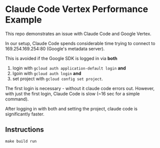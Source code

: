 # Claude Code Vertex Performance Example

This repo demonstrates an issue with Claude Code and Google Vertex.

In our setup, Claude Code spends considerable time trying to connect to 169.254.169.254:80 (Google's metadata server).

This is avoided if the Google SDK is logged in via **both**

1. login with `gcloud auth application-default login` **and**
2. lgoin with `gcloud auth login` **and**
3. set project with `gcloud config set project`.

The first login is necessary - without it claude code errors out. However, with just the first login, Claude Code is slow (~16 sec for a simple command).

After logging in with both and setting the project, claude code is significantly faster.

## Instructions


```
make build run
```

